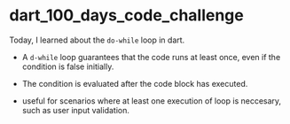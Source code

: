 # dart_100_days_code_challenge

Today, I learned about the `do-while` loop in dart.

- A `d-while` loop guarantees that the code runs at least once, even if the condition is false initially.

- The condition is evaluated after the code block has executed.

- useful for scenarios where at least one execution of loop is neccesary, such as user input validation.